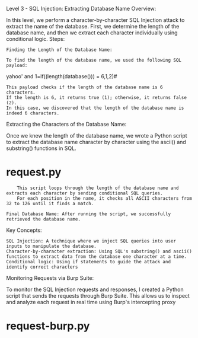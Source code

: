 Level 3 - SQL Injection: Extracting Database Name
Overview:

In this level, we perform a character-by-character SQL Injection attack to extract the name of the database. First, we determine the length of the database name, and then we extract each character individually using conditional logic.
Steps:

    Finding the Length of the Database Name:

    To find the length of the database name, we used the following SQL payload:


yahoo' and 1=if((length(database())) = 6,1,2)#

    This payload checks if the length of the database name is 6 characters.
    If the length is 6, it returns true (1); otherwise, it returns false (2).
    In this case, we discovered that the length of the database name is indeed 6 characters.

Extracting the Characters of the Database Name:

Once we knew the length of the database name, we wrote a Python script to extract the database name character by character using the ascii() and substring() functions in SQL.

# request.py

        This script loops through the length of the database name and extracts each character by sending conditional SQL queries.
        For each position in the name, it checks all ASCII characters from 32 to 126 until it finds a match.

    Final Database Name: After running the script, we successfully retrieved the database name.

Key Concepts:

    SQL Injection: A technique where we inject SQL queries into user inputs to manipulate the database.
    Character-by-character extraction: Using SQL's substring() and ascii() functions to extract data from the database one character at a time.
    Conditional logic: Using if statements to guide the attack and identify correct characters




Monitoring Requests via Burp Suite:

To monitor the SQL Injection requests and responses, I created a Python script that sends the requests through Burp Suite. This allows us to inspect and analyze each request in real time using Burp's intercepting proxy
# request-burp.py
